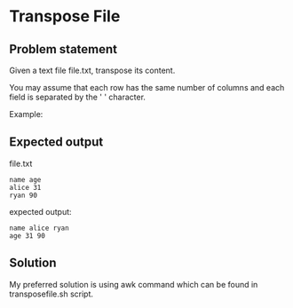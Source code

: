 # Transpose File

## Problem statement

Given a text file file.txt, transpose its content.

You may assume that each row has the same number of columns and each field is separated by the ' ' character.

Example:

## Expected output

file.txt
```
name age
alice 31
ryan 90
```

expected output:
```
name alice ryan
age 31 90
```

## Solution

My preferred solution is using awk command which can be found in transposefile.sh script.